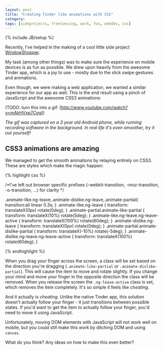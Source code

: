 ```yaml
---
layout: post
title: "Creating Tinder like animations with CSS"
category: 
tags: [sideprojects, freelancing, work, fun, webdev, css]
---
```

{% include JB/setup %}

Recently, I've helped in the making of a cool little side project <a href="http://windowshopper.me">WindowShopper</a>. 

My task (among other things) was to make sure the experience on mobile devices is as fun as possible. We drew upon heavily from
the awesome Tinder app, which is a joy to use - mostly due to the slick swipe gestures and animations. 

Even though, we were making a web application, we wanted a similar experience for our app as well. This is the end result using a pinch 
of JavaScript and the awesome CSS3 animations: 

(TODO: turn this into a gif: [http://www.youtube.com/watch?v=mAkHVxp7Cgg])

*The gif was captured on a 3 year old Android phone, while running recording software in the background. In real life it's
even smoother, try it out yourself!*

CSS3 animations are amazing
---------------------------

We managed to get the smooth animations by relaying entirely on CSS3. These are styles which make the magic 
happen:

{% highlight css %}

/*I've left out browser specific prefixes (-webkit-transition, -moz-transition, -o-transition, ...) for clarity */

.animate-like.ng-leave,.animate-dislike.ng-leave,.animate-partial{
  transition:all linear 0.3s;
}
.animate-like.ng-leave {
  transform: translateX(0px) rotate(0deg);
}
.animate-partial.animate-like-partial {
  transform: translateX(10%) rotate(5deg);
}
.animate-like.ng-leave.ng-leave-active {
  transform: translateX(100%) rotate(60deg);
}
.animate-dislike.ng-leave {
  transform: translateX(0px) rotate(0deg);
}
.animate-partial.animate-dislike-partial {
  transform: translateX(-10%) rotate(-5deg);
}
.animate-dislike.ng-leave.ng-leave-active {
  transform: translateX(100%) rotate(60deg);
}

{% endhighlight %}

When you drag your finger across the screen, a class will be set based on the direction you're dragging (`.animate-like-partial`
or `.animate-dislike-partial`). This will cause the item to move and rotate slightly. If you change your mind and move 
your finger in the opposite direction the class will be removed. When you release the screen the `.ng-leave-active` class
is set, which removes the item completely. It's so simple it feels like *cheating*.

And it actually is *cheating*. Unlike the native Tinder app, this solution doesn't actually follow your finger - it just 
transitions between possible states. If you'd want to get the item to actually follow your finger, you'd need to move it using
JavaScript. 

Unfortunately, moving DOM elements with JavaScript will not work well on mobile, but you could still make
this work by ditching DOM and using `canvas`.

What do you think? Any ideas on how to make this even better?
